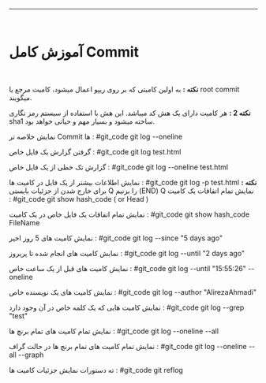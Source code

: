 <hr>
<br>

# آموزش کامل Commit
<br>

**نکته :** به اولین کامیتی که بر روی ریپو اعمال میشود، کامیت مرجع یا root commit میگویند.

**نکته 2 :** هر کامیت دارای یک هش کد میباشد. این هش با استفاده از سیستم رمز نگاری sha1 ساخته میشود و بسیار مهم و حیاتی خواهد بود.

نمایش خلاصه تر Commit ها : 
#git_code git log --oneline

گرفتن گزارش یک فایل خاص :
#git_code git log test.html

گزارش تک خطی از یک فایل خاص : 
#git_code git log --oneline test.html

نمایش اطلاعات بیشتر از یک فایل در کامیت ها :
#git_code git log -p test.html
**نکته :** برای خارج شدن از جزئیات بایستی Q را بزنیم
(END) Q
نمایش تمام اتفاقات یک کامیت :
#git_code git show hash_code ( or Head )

نمایش تمام اتفاقات یک فایل خاص در یک کامیت :
#git_code git show hash_code FileName

نمایش کامیت های 5 روز اخیر :
#git_code git log --since "5 days ago"

نمایش کامیت های انجام شده تا پریروز : 
#git_code git log --until "2 days ago"

نمایش کامیت های قبل از یک ساعت خاص : 
#git_code git log --until "15:55:26" --oneline

نمایش کامیت های یک نویسنده خاص : 
#git_code git log --author "AlirezaAhmadi"

نمایش کامیت هایی که یک کلمه خاص در آن وجود دارد : 
#git_code git log --grep "test"

نمایش تمام کامیت های تمام برنچ ها : 
#git_code git log --oneline --all

نمایش تمام کامیت های تمام برنچ ها در حالت گراف : 
#git_code git log --oneline --all --graph

ته دستورات نمایش جزئیات کامیت ها : 
#git_code git reflog